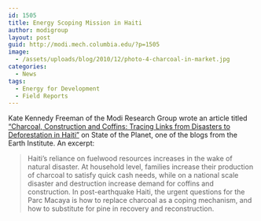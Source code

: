 ```yaml
---
id: 1505
title: Energy Scoping Mission in Haiti
author: modigroup
layout: post
guid: http://modi.mech.columbia.edu/?p=1505
image:
  - /assets/uploads/blog/2010/12/photo-4-charcoal-in-market.jpg
categories:
  - News
tags:
  - Energy for Development
  - Field Reports
---
```

Kate Kennedy Freeman of the Modi Research Group wrote an article titled [&#8220;Charcoal, Construction and Coffins: Tracing Links from Disasters to Deforestation in Haiti&#8221;][1] on State of the Planet, one of the blogs from the Earth Institute. An excerpt: 

> Haiti’s reliance on fuelwood resources increases in the wake of natural disaster. At household level, families increase their production of charcoal to satisfy quick cash needs, while on a national scale disaster and destruction increase demand for coffins and construction. In post-earthquake Haiti, the urgent questions for the Parc Macaya is how to replace charcoal as a coping mechanism, and how to substitute for pine in recovery and reconstruction.

 [1]: http://blogs.ei.columbia.edu/2010/12/15/charcoal-construction-and-coffins-tracing-links-from-disasters-to-deforestation/